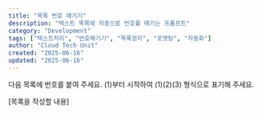 ```yaml
---
title: "목록 번호 매기기"
description: "텍스트 목록에 자동으로 번호를 매기는 프롬프트"
category: "Development"
tags: ["텍스트처리", "번호매기기", "목록정리", "포맷팅", "자동화"]
author: "Cloud Tech Unit"
created: "2025-06-16"
updated: "2025-06-16"
---
```


다음 목록에 번호를 붙여 주세요. (1)부터 시작하여 (1)(2)(3) 형식으로 표기해 주세요.

[목록을 작성할 내용]
